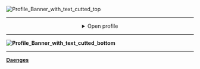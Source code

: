   <p><img src="https://user-images.githubusercontent.com/57369924/132963641-5dc32b54-844c-4409-9eec-8f69ec03ba2c.png" alt="Profile_Banner_with_text_cutted_top"></p>
<hr>
<details align="middle">
<summary>Open profile</summary>
<br>
<p align="middle"> <img src="https://komarev.com/ghpvc/?username=daenges&amp;label=Visits&amp;color=DD6387&amp;style=flat" alt="daenges"> </p>
<hr>
<br>
<h3 align="center"><b>Languages:</b></h3><b>
<p align="center"> <a href="https://www.w3schools.com/cpp/" target="_blank"> <img src="https://raw.githubusercontent.com/devicons/devicon/master/icons/cplusplus/cplusplus-original.svg" alt="cplusplus" width="40" height="40"> </a> <a href="https://www.w3schools.com/cs/" target="_blank"> <img src="https://raw.githubusercontent.com/devicons/devicon/master/icons/csharp/csharp-original.svg" alt="csharp" width="40" height="40"> </a> <a href="https://golang.org" target="_blank"> <img src="https://raw.githubusercontent.com/devicons/devicon/master/icons/go/go-original.svg" alt="go" width="40" height="40"> </a> <a href="https://kotlinlang.org" target="_blank"> <img src="https://www.vectorlogo.zone/logos/kotlinlang/kotlinlang-icon.svg" alt="kotlin" width="40" height="40"> </a> <a href="https://www.python.org" target="_blank"> <img src="https://raw.githubusercontent.com/devicons/devicon/master/icons/python/python-original.svg" alt="python" width="40" height="40"> </a> </p>
<h3 align="center"><b>Hobby Projects:</b></h3><b>
<p align="center"> <a href="https://github.com/MCCTeam/Minecraft-Console-Client" target="_blank"> <img src="https://raw.githubusercontent.com/MCCTeam/Minecraft-Console-Client/master/MinecraftClient/Resources/AppIcon.ico" alt="MCC" width="45" height="45"> </a> <a href="https://manjaro.org/" target="_blank"> <img src="https://manjaro.org/img/logo.svg" alt="manjaro" width="40" height="40"> </a> <a href="https://www.youtube.com/channel/UCg4XD4NzzbRNTAUoKKEa4Hw" target="_blank"> <img src="https://www.freepngimg.com/thumb/youtube/58961-area-text-brand-trademark-youtube-metroui-alt.png" alt="Youtube" width="45" height="45"> </a>
<br>
<br>
</p><hr>
<details>
<summary align="center">:chart_with_upwards_trend: Catistics :chart_with_downwards_trend:</summary>
<br>
<p align="center"> <img src="https://github-readme-stats.vercel.app/api/top-langs?username=daenges&amp;show_icons=true&amp;theme=dracula&amp;locale=en&amp;layout=compact" alt="daenges"></p>
<p align="center"> <img src="https://github-readme-stats.vercel.app/api?username=daenges&amp;show_icons=true&amp;theme=dracula&amp;cache_seconds=1800&amp;locale=en" alt="daenges"> </p>
<p><a href="https://github.com/Daenges"><img src="https://activity-graph.herokuapp.com/graph?username=daenges&amp;bg_color=282a36&amp;color=dd6387&amp;line=dd6387&amp;point=ffffff&amp;area=true&amp;hide_border=false" alt="Ashutosh's github activity graph"></a></p>
</details>
<hr>
<details>
<summary align="center">:trophy: Trophies :trophy:</summary>
<p align="center"> <a href="https://github.com/ryo-ma/github-profile-trophy"><img src="https://github-profile-trophy.vercel.app/?username=daenges&amp;theme=dracula" alt="daenges"></a> </p>
</details>
<hr>
<details>
<summary align="center"><b>You've scrolled very far. Take some rest and read a joke:</b></summary>
<br>
<p align="center">  <img src="https://readme-jokes.vercel.app/api?theme=dracula&amp;borderColor=white" alt="README Jokes">
</p></details>
</b></b></details><b><b>
<hr>
<p><img src="https://user-images.githubusercontent.com/57369924/132963646-67d4a093-5629-43d7-ae03-76bc48dbd063.png" alt="Profile_Banner_with_text_cutted_bottom"></p>
<hr>
<p><a href="https://github.com/Daenges">Daenges</a></p></b></b> 
